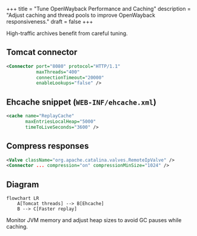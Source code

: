 +++
title = "Tune OpenWayback Performance and Caching"
description = "Adjust caching and thread pools to improve OpenWayback responsiveness."
draft = false
+++

<script type="application/ld+json">
{
  "@context": "https://schema.org",
  "@type": "FAQPage",
      "mainEntity": [{
    "@type": "Question",
    "@id": "https://wayback.dev/faq/openwayback-performance-tuning",
    "name": "How do I tune OpenWayback performance and caching?",
    "acceptedAnswer": {
      "@type": "Answer",
      "text": "Increase Tomcat connector threads, enable gzip of CDX responses, and configure resource caching (ehcache) to store frequently accessed replay content."
    }
  }]
}
</script>

High-traffic archives benefit from careful tuning.

## Tomcat connector

```xml
<Connector port="8080" protocol="HTTP/1.1"
           maxThreads="400"
           connectionTimeout="20000"
           enableLookups="false" />
```

## Ehcache snippet (`WEB-INF/ehcache.xml`)

```xml
<cache name="ReplayCache"
       maxEntriesLocalHeap="5000"
       timeToLiveSeconds="3600" />
```

## Compress responses

```xml
<Valve className="org.apache.catalina.valves.RemoteIpValve" />
<Connector ... compression="on" compressionMinSize="1024" />
```

## Diagram

```mermaid
flowchart LR
    A[Tomcat threads] --> B[Ehcache]
    B --> C[Faster replay]
```

Monitor JVM memory and adjust heap sizes to avoid GC pauses while caching.
